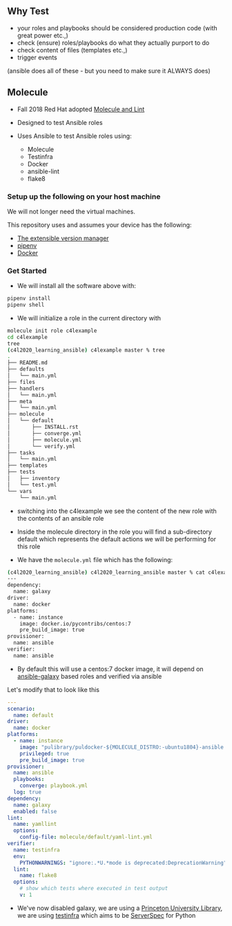 ## Why Test

* your roles and playbooks should be considered production code (with great power etc.,)
* check (ensure) roles/playbooks do what they actually purport to do
* check content of files (templates etc.,)
* trigger events

(ansible does all of these - but you need to make sure it ALWAYS does)

## Molecule

* Fall 2018 Red Hat adopted [Molecule and Lint](https://groups.google.com/forum/#!topic/ansible-project/ehrb6AEptzA)
* Designed to test Ansible roles
* Uses Ansible to test Ansible roles using:
  
  * Molecule
  * Testinfra
  * Docker
  * ansible-lint
  * flake8

### Setup up the following on your host machine

We will not longer need the virtual machines.

This repository uses and assumes your device has the following:

* [The extensible version manager](https://github.com/asdf-vm/asdf)
* [pipenv](https://github.com/pypa/pipenv)
* [Docker](https://www.docker.com/)


### Get Started

* We will install all the software above with:

```bash
pipenv install
pipenv shell
```

* We will initialize a role in the current directory with

```bash
molecule init role c4lexample
cd c4lexample
tree
(c4l2020_learning_ansible) c4lexample master % tree
.
├── README.md
├── defaults
│   └── main.yml
├── files
├── handlers
│   └── main.yml
├── meta
│   └── main.yml
├── molecule
│   └── default
│       ├── INSTALL.rst
│       ├── converge.yml
│       ├── molecule.yml
│       └── verify.yml
├── tasks
│   └── main.yml
├── templates
├── tests
│   ├── inventory
│   └── test.yml
└── vars
    └── main.yml

```

* switching into the c4lexample we see the content of the new role with the contents of an ansible role

* Inside the molecule directory in the role you will find a sub-directory default which represents the default actions we will be performing for this role

* We have the `molecule.yml` file which has the following:

```bash
(c4l2020_learning_ansible) c4l2020_learning_ansible master % cat c4lexample/molecule/default/molecule.yml
---
dependency:
  name: galaxy
driver:
  name: docker
platforms:
  - name: instance
    image: docker.io/pycontribs/centos:7
    pre_build_image: true
provisioner:
  name: ansible
verifier:
  name: ansible

```
* By default this will use a centos:7 docker image, it will depend on [ansible-galaxy](https://galaxy.ansible.com/) based roles and verified via ansible

Let's modify that to look like this

```yaml
---
scenario:
  name: default
driver:
  name: docker
platforms:
  - name: instance
    image: "pulibrary/puldocker-${MOLECULE_DISTRO:-ubuntu1804}-ansible:latest"
    privileged: true
    pre_build_image: true
provisioner:
  name: ansible
  playbooks:
    converge: playbook.yml
  log: true
dependency:
  name: galaxy
  enabled: false
lint:
  name: yamllint
  options:
    config-file: molecule/default/yaml-lint.yml
verifier:
  name: testinfra
  env:
    PYTHONWARNINGS: "ignore:.*U.*mode is deprecated:DeprecationWarning"
  lint:
    name: flake8
  options:
    # show which tests where executed in test output
    v: 1
```

* We've now disabled galaxy, we are using a [Princeton University Library](https://github.com/pulibrary/ubuntubionicimage), we are using [testinfra](https://testinfra.readthedocs.io/en/latest/) which aims to be [ServerSpec](https://serverspec.org/) for Python 